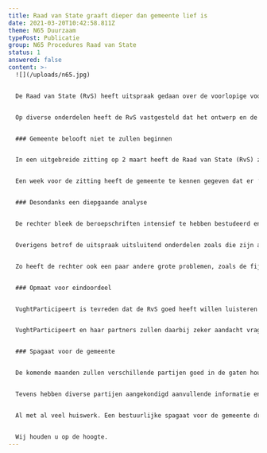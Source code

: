 ```yaml
---
title: Raad van State graaft dieper dan gemeente lief is
date: 2021-03-20T10:42:58.811Z
theme: N65 Duurzaam
typePost: Publicatie
group: N65 Procedures Raad van State
status: 1
answered: false
content: >-
  ![](/uploads/n65.jpg)


  De Raad van State (RvS) heeft uitspraak gedaan over de voorlopige voorzieningen en is daarbij een stuk verder gegaan door op diverse bewaren inhoudelijk te reageren. Weliswaar zijn de verzoeken afgewezen, maar de RvS heeft de gemeente en provincie een stevige lijst aan huiswerkopdrachten meegegeven. 


  Op diverse onderdelen heeft de RvS vastgesteld dat het ontwerp en de onderliggende rapporten onvoldoende zijn. Overigens zijn hierbij nog niet alle onderwerpen besproken, diverse bezwaren waren te groot om nu voldoende te kunnen overzien. Hiermee heeft de RvS meer gedaan dan alleen maar te besluiten over de voorlopige voorziening, maar heeft zij alvast een schot voor de boeg gegeven voor de definitieve zitting, eind dit jaar.


  ### Gemeente belooft niet te zullen beginnen


  In een uitgebreide zitting op 2 maart heeft de Raad van State (RvS) zich inhoudelijk gebogen over de verschillende bezwaren die tegen het huidige N65 reconstructieplan zijn ingebracht.


  Een week voor de zitting heeft de gemeente te kennen gegeven dat er ‘geen schop de grond in gaat’ voor begin 2022. Ter zitting vroeg en kreeg de rechter de bevestiging van de gemeente te wachten tot ná de definitieve uitspraak van de RvS. Daarmee had deze zitting heel kort kunnen zijn, want het spoedeisende belang kwam door deze belofte van de gemeente te vervallen.


  ### Desondanks een diepgaande analyse


  De rechter bleek de beroepschriften intensief te hebben bestudeerd en nam tijdens de zitting voldoende tijd om de verschillende partijen nader te bevragen en een goed beeld van de situatie te krijgen. Dat bleek ook uit de uitspraak die de rechter deze week deed. De gemeente heeft over diverse punten te horen gekregen dat de plannen onvoldoende uitgewerkt zijn, de rapportages onvolledig en deels onbruikbaar en voorstellen, zoals die voor de Helvoirtseweg, niet realistisch zijn. Hiermee heeft de gemeente een behoorlijk pak concreet huiswerk meegekregen.


  Overigens betrof de uitspraak uitsluitend onderdelen zoals die zijn aangedragen door de aanwezige partijen. Zo had bijvoorbeeld de Stichting Natuur en Milieu Vught geen voorziening aangevraagd, maar het huiswerk wat betreft de foutieve en misleidende stikstof-calculatie was al voor de zitting als processtuk toegevoegd en zal tijdens de bodemprocedure behandeld worden


  Zo heeft de rechter ook een paar andere grote problemen, zoals de fijnstof-problematiek maar ook het negeren van levensvatbare alternatieven zoals een tunnel, doorgeschoven naar de einduitspraak. Tijdens deze finale zitting zal ook op deze belangrijke punten door de gemeente nog het nodige moeten worden uitgelegd.


  ### Opmaat voor eindoordeel


  VughtParticipeert is tevreden dat de RvS goed heeft willen luisteren naar de zorgen en bezwaren van omwonenden en bedrijven. Dat sterkt het vertrouwen dat ook tijdens de uiteindelijke zitting de nodige aandacht zal worden besteed aan de tekortschietende kwaliteit van het plan en het onvoldoende naleven van wet- en regelgeving voor wat betreft zorgvuldige besluitvorming, leefbaarheid en duurzaamheid.


  VughtParticipeert en haar partners zullen daarbij zeker aandacht vragen voor het ontbreken van een noodzakelijk MER-onderzoek, een nieuwe Maatschappelijke Kosten/Baten analyse en het niet nakomen van de plichten uit de Code Participatie, verplicht voor alle grote (MIRT) projecten.


  ### Spagaat voor de gemeente


  De komende maanden zullen verschillende partijen goed in de gaten houden dat er geen onomkeerbare zaken ter hand worden genomen. Zo nodig zal opnieuw een voorlopige voorziening worden aangevraagd om werkzaamheden stil te leggen, mocht dat toch het geval blijken. Waarbij inmiddels moet worden vastgesteld dat dit zo zijn beperkingen heeft. De verbreding en verharding van de Jagersboschlaan kon hiermee niet worden voorkomen.


  Tevens hebben diverse partijen aangekondigd aanvullende informatie en onderzoeksresultaten aan de RvS te zullen aanbieden. Zo lopen er nog onderzoeken naar de verkeersveiligheid van de geplande ovondes en een tweede WOB-verzoek om meer details boven tafel te krijgen over de misleidende tunnelcalculatie. Ook zal aandacht worden gevraagd voor de veiligheidsrisico’s van de oprit bij de Vijverboslaan en het verzuim de verplichte Code Participatie te hanteren.


  Al met al veel huiswerk. Een bestuurlijke spagaat voor de gemeente dreigt bovendien omdat de gemeente met deze uitspraak al min of meer gedwongen wordt het plan aan te passen terwijl zij zich naar de provincie contractueel heeft verplicht niets meer te zullen veranderen. Daarmee heeft de oude coalitie een groot hoofdpijndossier voor de nieuwe coalitie achtergelaten.


  Wij houden u op de hoogte.
---
```

